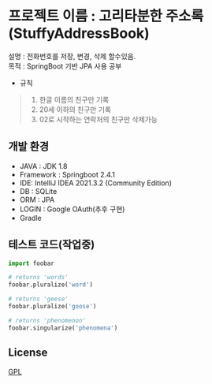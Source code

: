 # 프로젝트 이름 : 고리타분한 주소록(StuffyAddressBook)

설명 : 전화번호를 저장, 변경, 삭제 할수있음. 
<br>
목적 : SpringBoot 기반 JPA 사용 공부

* 규칙
> 1. 한글 이름의 친구만 기록
> 2. 20세 이하의 친구만 기록
> 3. 02로 시작하는 연락처의 친구만 삭제가능


## 개발 환경

- JAVA : JDK 1.8
- Framework : Springboot 2.4.1
- IDE: IntelliJ IDEA 2021.3.2 (Community Edition)
- DB : SQLite
- ORM : JPA
- LOGIN : Google OAuth(추후 구현)
- Gradle

## 테스트 코드(작업중)

```python
import foobar

# returns 'words'
foobar.pluralize('word')

# returns 'geese'
foobar.pluralize('goose')

# returns 'phenomenon'
foobar.singularize('phenomena')
```

## License
[GPL](https://choosealicense.com/licenses/gpl-3.0/)
